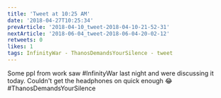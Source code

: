 ```yaml
---
title: 'Tweet at 10:25 AM'
date: '2018-04-27T10:25:34'
prevArticle: '2018-04-10_tweet-2018-04-10-21-52-31'
nextArticle: '2018-06-04_tweet-2018-06-04-20-02-12'
retweets: 0
likes: 1
tags: InfinityWar - ThanosDemandsYourSilence - tweet
---
```

Some ppl from work saw #InfinityWar last night and were discussing it today. Couldn't get the headphones on quick enough 😂 #ThanosDemandsYourSilence